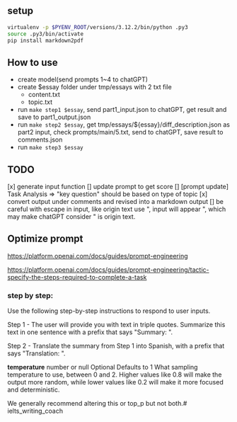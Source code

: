 ## setup
```bash
virtualenv -p $PYENV_ROOT/versions/3.12.2/bin/python .py3 
source .py3/bin/activate
pip install markdown2pdf
```

## How to use
- create model(send prompts 1~4 to chatGPT)
- create $essay folder under tmp/essays with 2 txt file
  - content.txt
  - topic.txt
- run `make step1 $essay`, send part1_input.json to chatGPT, get result and save to part1_output.json
- run `make step2 $essay`, get tmp/essays/${essay}/diff_description.json as part2 input, check prompts/main/5.txt, send to chatGPT, save result to comments.json
- run `make step3 $essay`

## TODO
[x] generate input function
[] update prompt to get score
[] [prompt update] Task Analysis => "key question" should be based on type of topic
[x] convert output under comments and revised into a markdown output
[] be careful with escape in input, like origin text use ", input will appear \", which may make chatGPT consider \" is origin text.


## Optimize prompt
https://platform.openai.com/docs/guides/prompt-engineering

https://platform.openai.com/docs/guides/prompt-engineering/tactic-specify-the-steps-required-to-complete-a-task
### step by step:

Use the following step-by-step instructions to respond to user inputs.

Step 1 - The user will provide you with text in triple quotes. Summarize this text in one sentence with a prefix that says "Summary: ".

Step 2 - Translate the summary from Step 1 into Spanish, with a prefix that says "Translation: ".



**temperature** number or null
Optional
Defaults to 1
What sampling temperature to use, between 0 and 2. Higher values like 0.8 will make the output more random, while lower values like 0.2 will make it more focused and deterministic.

We generally recommend altering this or top_p but not both.# ielts_writing_coach
